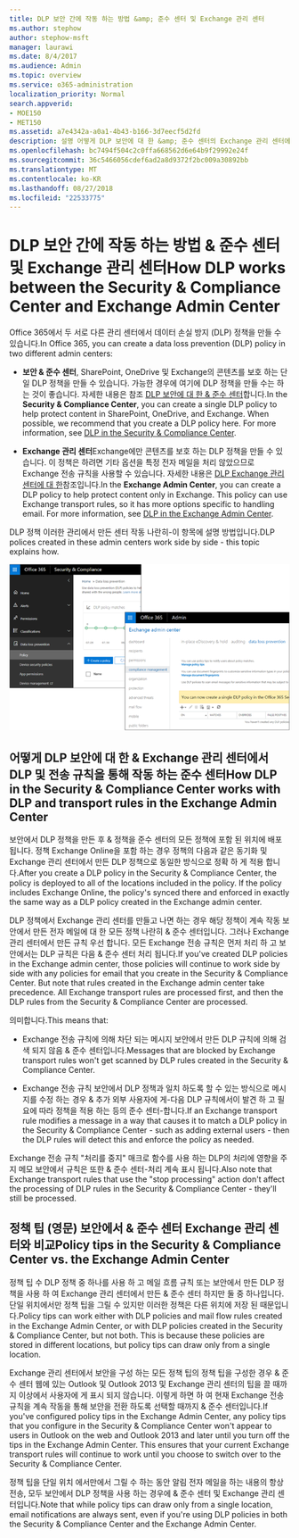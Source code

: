```yaml
---
title: DLP 보안 간에 작동 하는 방법 &amp; 준수 센터 및 Exchange 관리 센터
ms.author: stephow
author: stephow-msft
manager: laurawi
ms.date: 8/4/2017
ms.audience: Admin
ms.topic: overview
ms.service: o365-administration
localization_priority: Normal
search.appverid:
- MOE150
- MET150
ms.assetid: a7e4342a-a0a1-4b43-b166-3d7eecf5d2fd
description: 설명 어떻게 DLP 보안에 대 한 &amp; 준수 센터의 Exchange 관리 센터에서 DLP 및 전송 규칙을 통해 작동 합니다.
ms.openlocfilehash: bc7494f504c2c0ffa668562d6e64b9f29992e24f
ms.sourcegitcommit: 36c5466056cdef6ad2a8d9372f2bc009a30892bb
ms.translationtype: MT
ms.contentlocale: ko-KR
ms.lasthandoff: 08/27/2018
ms.locfileid: "22533775"
---
```

# <a name="how-dlp-works-between-the-security-amp-compliance-center-and-exchange-admin-center"></a><span data-ttu-id="c4e3b-103">DLP 보안 간에 작동 하는 방법 &amp; 준수 센터 및 Exchange 관리 센터</span><span class="sxs-lookup"><span data-stu-id="c4e3b-103">How DLP works between the Security &amp; Compliance Center and Exchange Admin Center</span></span>

<span data-ttu-id="c4e3b-104">Office 365에서 두 서로 다른 관리 센터에서 데이터 손실 방지 (DLP) 정책을 만들 수 있습니다.</span><span class="sxs-lookup"><span data-stu-id="c4e3b-104">In Office 365, you can create a data loss prevention (DLP) policy in two different admin centers:</span></span>
  
- <span data-ttu-id="c4e3b-p101">**보안 &amp; 준수 센터**, SharePoint, OneDrive 및 Exchange의 콘텐츠를 보호 하는 단일 DLP 정책을 만들 수 있습니다. 가능한 경우에 여기에 DLP 정책을 만들 수는 하는 것이 좋습니다. 자세한 내용은 참조 [DLP 보안에 대 한 &amp; 준수 센터](data-loss-prevention-policies.md)합니다.</span><span class="sxs-lookup"><span data-stu-id="c4e3b-p101">In the **Security &amp; Compliance Center**, you can create a single DLP policy to help protect content in SharePoint, OneDrive, and Exchange. When possible, we recommend that you create a DLP policy here. For more information, see [DLP in the Security &amp; Compliance Center](data-loss-prevention-policies.md).</span></span>
    
- <span data-ttu-id="c4e3b-p102">**Exchange 관리 센터**Exchange에만 콘텐츠를 보호 하는 DLP 정책을 만들 수 있습니다. 이 정책은 하려면 기타 옵션을 특정 전자 메일을 처리 않았으므로 Exchange 전송 규칙을 사용할 수 있습니다. 자세한 내용은 [DLP Exchange 관리 센터에 대 한](https://go.microsoft.com/fwlink/?linkid=852311)참조입니다.</span><span class="sxs-lookup"><span data-stu-id="c4e3b-p102">In the **Exchange Admin Center**, you can create a DLP policy to help protect content only in Exchange. This policy can use Exchange transport rules, so it has more options specific to handling email. For more information, see [DLP in the Exchange Admin Center](https://go.microsoft.com/fwlink/?linkid=852311).</span></span>
    
<span data-ttu-id="c4e3b-111">DLP 정책 이러한 관리에서 만든 센터 작동 나란히-이 항목에 설명 방법입니다.</span><span class="sxs-lookup"><span data-stu-id="c4e3b-111">DLP polices created in these admin centers work side by side - this topic explains how.</span></span>
  
![보안 및 규정 준수 센터 및 Exchange 관리 센터에서 DLP 페이지](media/d3eaa7e7-3b16-457b-bd9c-26707f7b584f.png)
  
## <a name="how-dlp-in-the-security-amp-compliance-center-works-with-dlp-and-transport-rules-in-the-exchange-admin-center"></a><span data-ttu-id="c4e3b-113">어떻게 DLP 보안에 대 한 &amp; Exchange 관리 센터에서 DLP 및 전송 규칙을 통해 작동 하는 준수 센터</span><span class="sxs-lookup"><span data-stu-id="c4e3b-113">How DLP in the Security &amp; Compliance Center works with DLP and transport rules in the Exchange Admin Center</span></span>

<span data-ttu-id="c4e3b-p103">보안에서 DLP 정책을 만든 후 &amp; 정책을 준수 센터의 모든 정책에 포함 된 위치에 배포 됩니다. 정책 Exchange Online을 포함 하는 경우 정책의 다음과 같은 동기화 및 Exchange 관리 센터에서 만든 DLP 정책으로 동일한 방식으로 정확 하 게 적용 합니다.</span><span class="sxs-lookup"><span data-stu-id="c4e3b-p103">After you create a DLP policy in the Security &amp; Compliance Center, the policy is deployed to all of the locations included in the policy. If the policy includes Exchange Online, the policy's synced there and enforced in exactly the same way as a DLP policy created in the Exchange admin center.</span></span> 
  
<span data-ttu-id="c4e3b-p104">DLP 정책에서 Exchange 관리 센터를 만들고 나면 하는 경우 해당 정책이 계속 작동 보안에서 만든 전자 메일에 대 한 모든 정책 나란히 &amp; 준수 센터입니다. 그러나 Exchange 관리 센터에서 만든 규칙 우선 합니다. 모든 Exchange 전송 규칙은 먼저 처리 하 고 보안에서는 DLP 규칙은 다음 &amp; 준수 센터 처리 됩니다.</span><span class="sxs-lookup"><span data-stu-id="c4e3b-p104">If you've created DLP policies in the Exchange admin center, those policies will continue to work side by side with any policies for email that you create in the Security &amp; Compliance Center. But note that rules created in the Exchange admin center take precedence. All Exchange transport rules are processed first, and then the DLP rules from the Security &amp; Compliance Center are processed.</span></span>
  
<span data-ttu-id="c4e3b-119">의미합니다.</span><span class="sxs-lookup"><span data-stu-id="c4e3b-119">This means that:</span></span>
  
- <span data-ttu-id="c4e3b-120">Exchange 전송 규칙에 의해 차단 되는 메시지 보안에서 만든 DLP 규칙에 의해 검색 되지 않음 &amp; 준수 센터입니다.</span><span class="sxs-lookup"><span data-stu-id="c4e3b-120">Messages that are blocked by Exchange transport rules won't get scanned by DLP rules created in the Security &amp; Compliance Center.</span></span>
    
- <span data-ttu-id="c4e3b-121">Exchange 전송 규칙 보안에서 DLP 정책과 일치 하도록 할 수 있는 방식으로 메시지를 수정 하는 경우 &amp; 추가 외부 사용자에 게-다음 DLP 규칙에서이 발견 하 고 필요에 따라 정책을 적용 하는 등의 준수 센터-합니다.</span><span class="sxs-lookup"><span data-stu-id="c4e3b-121">If an Exchange transport rule modifies a message in a way that causes it to match a DLP policy in the Security &amp; Compliance Center - such as adding external users - then the DLP rules will detect this and enforce the policy as needed.</span></span>
    
<span data-ttu-id="c4e3b-122">Exchange 전송 규칙 "처리를 중지" 매크로 함수를 사용 하는 DLP의 처리에 영향을 주지 메모 보안에서 규칙은 또한 &amp; 준수 센터-처리 계속 표시 됩니다.</span><span class="sxs-lookup"><span data-stu-id="c4e3b-122">Also note that Exchange transport rules that use the "stop processing" action don't affect the processing of DLP rules in the Security &amp; Compliance Center - they'll still be processed.</span></span>
  
## <a name="policy-tips-in-the-security-amp-compliance-center-vs-the-exchange-admin-center"></a><span data-ttu-id="c4e3b-123">정책 팁 (영문) 보안에서 &amp; 준수 센터 Exchange 관리 센터와 비교</span><span class="sxs-lookup"><span data-stu-id="c4e3b-123">Policy tips in the Security &amp; Compliance Center vs. the Exchange Admin Center</span></span>

<span data-ttu-id="c4e3b-p105">정책 팁 수 DLP 정책 중 하나를 사용 하 고 메일 흐름 규칙 또는 보안에서 만든 DLP 정책을 사용 하 여 Exchange 관리 센터에서 만든 &amp; 준수 센터 하지만 둘 중 하나입니다. 단일 위치에서만 정책 팁을 그릴 수 있지만 이러한 정책은 다른 위치에 저장 된 때문입니다.</span><span class="sxs-lookup"><span data-stu-id="c4e3b-p105">Policy tips can work either with DLP policies and mail flow rules created in the Exchange Admin Center, or with DLP policies created in the Security &amp; Compliance Center, but not both. This is because these policies are stored in different locations, but policy tips can draw only from a single location.</span></span>
  
<span data-ttu-id="c4e3b-p106">Exchange 관리 센터에서 보안을 구성 하는 모든 정책 팁의 정책 팁을 구성한 경우 &amp; 준수 센터 웹에 있는 Outlook 및 Outlook 2013 및 Exchange 관리 센터의 팁을 끌 때까지 이상에서 사용자에 게 표시 되지 않습니다. 이렇게 하면 하 여 현재 Exchange 전송 규칙을 계속 작동을 통해 보안을 전환 하도록 선택할 때까지 &amp; 준수 센터입니다.</span><span class="sxs-lookup"><span data-stu-id="c4e3b-p106">If you've configured policy tips in the Exchange Admin Center, any policy tips that you configure in the Security &amp; Compliance Center won't appear to users in Outlook on the web and Outlook 2013 and later until you turn off the tips in the Exchange Admin Center. This ensures that your current Exchange transport rules will continue to work until you choose to switch over to the Security &amp; Compliance Center.</span></span>
  
<span data-ttu-id="c4e3b-128">정책 팁을 단일 위치 에서만에서 그릴 수 하는 동안 알림 전자 메일을 하는 내용의 항상 전송, 모두 보안에서 DLP 정책을 사용 하는 경우에 &amp; 준수 센터 및 Exchange 관리 센터입니다.</span><span class="sxs-lookup"><span data-stu-id="c4e3b-128">Note that while policy tips can draw only from a single location, email notifications are always sent, even if you're using DLP policies in both the Security &amp; Compliance Center and the Exchange Admin Center.</span></span>
  

